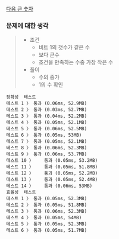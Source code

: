 [다음 큰 숫자](https://programmers.co.kr/learn/courses/30/lessons/12911)

### 문제에 대한 생각
> - 조건
>   - 비트 1의 갯수가 같은 수
>   - 보다 큰수
>   - 조건을 만족하는 수중 가장 작은 수
> - 풀이
>   - 수의 증가
>   - 1의 수 확인

```
정확성  테스트
테스트 1 〉	통과 (0.06ms, 52.9MB)
테스트 2 〉	통과 (0.03ms, 52.7MB)
테스트 3 〉	통과 (0.04ms, 52.2MB)
테스트 4 〉	통과 (0.05ms, 52.1MB)
테스트 5 〉	통과 (0.06ms, 52.5MB)
테스트 6 〉	통과 (0.05ms, 53MB)
테스트 7 〉	통과 (0.05ms, 52.1MB)
테스트 8 〉	통과 (0.06ms, 52.3MB)
테스트 9 〉	통과 (0.06ms, 53.7MB)
테스트 10 〉	통과 (0.05ms, 53.2MB)
테스트 11 〉	통과 (0.05ms, 51.8MB)
테스트 12 〉	통과 (0.05ms, 52.2MB)
테스트 13 〉	통과 (0.05ms, 52.4MB)
테스트 14 〉	통과 (0.06ms, 53MB)
효율성  테스트
테스트 1 〉	통과 (0.05ms, 52.3MB)
테스트 2 〉	통과 (0.05ms, 51.8MB)
테스트 3 〉	통과 (0.06ms, 52.3MB)
테스트 4 〉	통과 (0.05ms, 54MB)
테스트 5 〉	통과 (0.05ms, 52.3MB)
테스트 6 〉	통과 (0.05ms, 51.7MB)
```